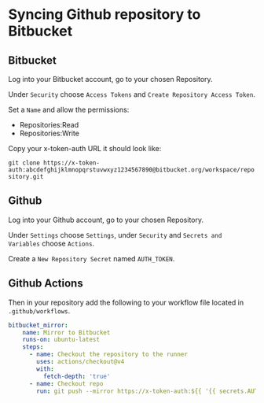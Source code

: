 # Syncing Github repository to Bitbucket

## Bitbucket

Log into your Bitbucket account, go to your chosen Repository.

Under `Security` choose `Access Tokens` and `Create Repository Access Token`.

Set a `Name` and allow the permissions:

- Repositories:Read
- Repositories:Write

Copy your x-token-auth URL it should look like:

`git clone https://x-token-auth:abcdefghijklmnopqrstuvwxyz1234567890@bitbucket.org/workspace/repository.git`

## Github

Log into your Github account, go to your chosen Repository.

Under `Settings` choose `Settings`, under `Security` and `Secrets and Variables` choose `Actions`.

Create a `New Repository Secret` named `AUTH_TOKEN`.

## Github Actions

Then in your repository add the following to your workflow file located in `.github/workflows`.

```YAML
bitbucket_mirror:
    name: Mirror to Bitbucket
    runs-on: ubuntu-latest
    steps:
      - name: Checkout the repository to the runner
        uses: actions/checkout@v4
        with:
          fetch-depth: 'true'
      - name: Checkout repo
        run: git push --mirror https://x-token-auth:${{ '{{ secrets.AUTH_TOKEN }}' }}@bitbucket.org/workspace/repository.git
```
